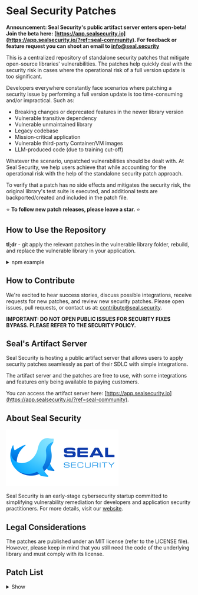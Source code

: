 # Seal Security Patches

**Announcement: Seal Security's public artifact server enters open-beta! Join the beta here: [https://app.sealsecurity.io](https://app.sealsecurity.io/?ref=seal-community). For feedback or feature request you can shoot an email to [info@seal.security](mailto:info@seal.security)**

This is a centralized repository of standalone security patches that mitigate open-source libraries' vulnerabilities.
The patches help quickly deal with the security risk in cases where the operational risk of a full version update is too significant.

Developers everywhere constantly face scenarios where patching a security issue by performing a full version update is too time-consuming and/or impractical. Such as:

- Breaking changes or deprecated features in the newer library version
- Vulnerable transitive dependency
- Vulnerable unmaintained library
- Legacy codebase
- Mission-critical application
- Vulnerable third-party Container/VM images
- LLM-produced code (due to training cut-off)

Whatever the scenario, unpatched vulnerabilities should be dealt with. At Seal Security, we help users achieve that while accounting for the operational risk with the help of the standalone security patch approach. 

To verify that a patch has no side effects and mitigates the security risk, the original library's test suite is executed, and additional tests are backported/created and included in the patch file.

⭐ **To follow new patch releases, please leave a star.** ⭐

## How to Use the Repository

**tl;dr** - git apply the relevant patches in the vulnerable library folder, rebuild, and replace the vulnerable library in your application.

<details>
<summary>npm example</summary>

How to patch `CVE-2022-46175` in the `json5` library version `0.5.1`:

1. **Find the patch you need**: The patches are arranged by ecosystem, namespace (if applicable), package name, and finally, package version. In our example, navigate to `npm->json5->0.5.1`. Each directory contains at least one SP (security patch) sub-directory. We will add additional SPs when new vulnerabilities are discovered and patched or if there's an issue with an existing SP.
2. **Pull the original version**: Get the source code for the version that needs fixing. In our example: https://github.com/json5/json5/tree/v0.5.1
3. **Download the patch(es)**: Move the patch files to the sources folder.
4. **Apply the patch(es)**: Apply all the patches within an SP directory in their order. If there are multiple SPs, apply all the patches in SP1, then SP2, etc. (edited)

    ```bash
    git apply 0001-CVE-2022-46175.patch
    ```

5. **Build the package**: Instructions to build the package are ecosystem-specific and sometimes library-specific. Follow the relevant project documentation for this step. In our example:
    ```bash
    npm pack
    ```
6.  **Replace the vulnerable library**: Instructions to replace the vulnerable package are ecosystem-specific. In our example:
    ```bash
    npm install <path_to_package_tgz>
    ```
</details>

## How to Contribute

We're excited to hear success stories, discuss possible integrations, receive requests for new patches, and review new security patches. Please open issues, pull requests, or contact us at: [contribute@seal.security](mailto:contribute@seal.security).

**IMPORTANT: DO NOT OPEN PUBLIC ISSUES FOR SECURITY FIXES BYPASS. PLEASE REFER TO THE SECURITY POLICY.**

## Seal's Artifact Server

Seal Security is hosting a public artifact server that allows users to apply security patches seamlessly as part of their SDLC with simple integrations.

The artifact server and the patches are free to use, with some integrations and features only being available to paying customers.

You can access the artifact server here: [https://app.sealsecurity.io](https://app.sealsecurity.io/?ref=seal-community).

## About Seal Security

![Seal Security Logo](docs/assets/logo.png)

Seal Security is an early-stage cybersecurity startup committed to simplifying vulnerability remediation for developers and application security practitioners. For more details, visit our [website](https://seal.security).

## Legal Considerations

The patches are published under an MIT license (refer to the LICENSE file). However, please keep in mind that you still need the code of the underlying library and must comply with its license.

## Patch List

<details>
<summary>Show</summary>

Library | Version | Vulnerability
--|--|--
@babel/traverse|7.17.3|CVE-2023-45133
@babel/traverse|7.18.8|CVE-2023-45133
@babel/traverse|7.21.5|CVE-2023-45133
@babel/traverse|7.22.4|CVE-2023-45133
@babel/traverse|7.9.0|CVE-2023-45133
@fastify/multipart|7.3.0|CVE-2023-25576
@okta/oidc-middleware|4.5.1|CVE-2022-3145
ImageMagick|6.9.10.68-6.el7_9|CVE-2022-44267
ImageMagick-devel|6.9.10.68-6.el7_9|CVE-2022-44267
PyJWT|2.3.0|CVE-2022-29217
acorn|5.7.3|GHSA-6chw-6frg-f759
ansi-regex|3.0.0|CVE-2021-3807
async|2.6.3|CVE-2021-43138
async-es|2.6.3|CVE-2021-43138
axios|0.21.1|CVE-2021-3749
axios|0.21.4|CVE-2023-45857
axios|0.26.1|CVE-2023-45857
axios|0.27.2|CVE-2023-45857
axios|1.3.6|CVE-2023-45857
axios|1.4.0|CVE-2023-45857
axios|1.5.0|CVE-2023-45857
axios|1.5.1|CVE-2023-45857
bson|1.0.9|CVE-2019-2391
bson|1.0.9|CVE-2020-7610
c-ares|1.10.0-3.el7|CVE-2022-4904
com.fasterxml.jackson.core:jackson-databind|2.13.1|CVE-2020-36518
com.fasterxml.jackson.core:jackson-databind|2.13.1|CVE-2022-42003
com.fasterxml.jackson.core:jackson-databind|2.13.1|CVE-2022-42004
com.fasterxml.jackson.core:jackson-databind|2.13.2.2|CVE-2022-42003
com.fasterxml.jackson.core:jackson-databind|2.13.2.2|CVE-2022-42004
com.nimbusds:nimbus-jose-jwt|9.23|CVE-2023-1370
cups-libs|1:2.2.6-51.el8_8.2|CVE-2023-32324
cups-libs|1:2.2.6-51.el8_8.2|CVE-2023-34241
cups-libs|1:2.2.6-51.el8_8.2|CVE-2023-4504
cups-libs|1:2.3.3op2-16.el9|CVE-2023-32324
cups-libs|1:2.3.3op2-16.el9|CVE-2023-32360
cups-libs|1:2.3.3op2-16.el9|CVE-2023-34241
cups-libs|1:2.3.3op2-16.el9_2.1|CVE-2023-32324
cups-libs|1:2.3.3op2-16.el9_2.1|CVE-2023-34241
d3-color|1.4.0|GHSA-36jr-mh4h-2g58
d3-color|1.4.1|GHSA-36jr-mh4h-2g58
d3-color|2.0.0|GHSA-36jr-mh4h-2g58
decode-uri-component|0.2.0|CVE-2022-38900
deep-extend|0.4.2|CVE-2018-3750
dmidecode|1:3.2-5.el7|CVE-2023-30630
dottie|2.0.2|CVE-2023-26132
ejs|2.7.4|CVE-2022-29078
ejs|2.7.4|SNYK-JS-EJS-1049328
fast-json-patch|2.2.1|CVE-2021-4279
fast-xml-parser|3.19.0|CVE-2023-26920
fast-xml-parser|3.19.0|SNYK-JS-FASTXMLPARSER-3325616
follow-redirects|1.15.2|CVE-2023-26159
follow-redirects|1.15.3|CVE-2023-26159
github.com/Masterminds/goutils|1.1.0|CVE-2021-4238
glob-parent|3.1.0|CVE-2020-28469
global-modules-path|2.3.1|CVE-2022-21191
got|6.7.1|CVE-2022-33987
got|9.6.0|CVE-2022-33987
growl|1.9.2|CVE-2017-16042
grub2|1:2.02-0.87.el7.centos.6|CVE-2022-2601
grub2|1:2.02-0.87.el7.centos.6|CVE-2022-3775
grub2-common|1:2.02-0.87.el7.centos.6|CVE-2022-2601
grub2-common|1:2.02-0.87.el7.centos.6|CVE-2022-3775
grub2-pc|1:2.02-0.87.el7.centos.6|CVE-2022-2601
grub2-pc|1:2.02-0.87.el7.centos.6|CVE-2022-3775
grub2-pc-modules|1:2.02-0.87.el7.centos.6|CVE-2022-2601
grub2-pc-modules|1:2.02-0.87.el7.centos.6|CVE-2022-3775
grub2-tools|1:2.02-0.87.el7.centos.6|CVE-2022-2601
grub2-tools|1:2.02-0.87.el7.centos.6|CVE-2022-3775
grub2-tools-extra|1:2.02-0.87.el7.centos.6|CVE-2022-2601
grub2-tools-extra|1:2.02-0.87.el7.centos.6|CVE-2022-3775
grub2-tools-minimal|1:2.02-0.87.el7.centos.6|CVE-2022-2601
grub2-tools-minimal|1:2.02-0.87.el7.centos.6|CVE-2022-3775
handlebars|4.1.2|CVE-2019-20920
hoek|2.16.3|CVE-2018-3728
hoek|2.16.3|CVE-2020-36604
http-cache-semantics|4.1.0|CVE-2022-25881
https-proxy-agent|1.0.0|CVE-2018-3739
ini|1.3.5|CVE-2020-7788
ip|1.1.5|CVE-2023-42282
ip|1.1.6|CVE-2023-42282
ip|1.1.7|CVE-2023-42282
ip|1.1.8|CVE-2023-42282
ip|2.0.0|CVE-2023-42282
jinja2|2.8|CVE-2016-10745
joblib|0.14.1|CVE-2022-21797
js-yaml|3.10.0|SNYK-JS-JSYAML-174129
js-yaml|3.11.0|SNYK-JS-JSYAML-174129
js-yaml|3.12.0|SNYK-JS-JSYAML-174129
js-yaml|3.12.1|SNYK-JS-JSYAML-174129
js-yaml|3.12.2|SNYK-JS-JSYAML-174129
js-yaml|3.13.0|SNYK-JS-JSYAML-174129
js-yaml|3.7.0|SNYK-JS-JSYAML-174129
js-yaml|3.8.0|SNYK-JS-JSYAML-174129
js-yaml|3.8.1|SNYK-JS-JSYAML-174129
js-yaml|3.8.2|SNYK-JS-JSYAML-174129
js-yaml|3.8.3|SNYK-JS-JSYAML-174129
js-yaml|3.8.4|SNYK-JS-JSYAML-174129
js-yaml|3.9.0|SNYK-JS-JSYAML-174129
js-yaml|3.9.1|SNYK-JS-JSYAML-174129
json5|0.5.1|CVE-2022-46175
json5|2.0.0|CVE-2022-46175
json5|2.0.1|CVE-2022-46175
json5|2.1.0|CVE-2022-46175
json5|2.1.1|CVE-2022-46175
json5|2.1.2|CVE-2022-46175
json5|2.1.3|CVE-2022-46175
json5|2.2.0|CVE-2022-46175
json5|2.2.1|CVE-2022-46175
libXpm|3.5.12-1.el7|CVE-2022-44617
libXpm|3.5.12-1.el7|CVE-2022-46285
libXpm|3.5.12-2.el7_9|CVE-2022-44617
libXpm|3.5.12-2.el7_9|CVE-2022-46285
libseccomp|2.3.1-4.el7|CVE-2019-9893
libtiff|4.0.3-35.el7|CVE-2022-3970
libtiff-devel|4.0.3-35.el7|CVE-2022-3970
libtiff-static|4.0.3-35.el7|CVE-2022-3970
libtiff-tools|4.0.3-35.el7|CVE-2022-3970
libxml2|2.9.1-6.el7_9.6|CVE-2022-40303
libxml2|2.9.1-6.el7_9.6|CVE-2022-40304
libxml2-devel|2.9.1-6.el7_9.6|CVE-2022-40303
libxml2-devel|2.9.1-6.el7_9.6|CVE-2022-40304
libxml2-python|2.9.1-6.el7_9.6|CVE-2022-40303
libxml2-python|2.9.1-6.el7_9.6|CVE-2022-40304
libzstd|1.5.1-2.el9|CVE-2022-4899
libzstd-devel|1.5.1-2.el9|CVE-2022-4899
libzstd-static|1.5.1-2.el9|CVE-2022-4899
loader-utils|0.2.10|CVE-2022-37601
loader-utils|0.2.11|CVE-2022-37601
loader-utils|0.2.12|CVE-2022-37601
loader-utils|0.2.13|CVE-2022-37601
loader-utils|0.2.14|CVE-2022-37601
loader-utils|0.2.15|CVE-2022-37601
loader-utils|0.2.16|CVE-2022-37601
loader-utils|0.2.17|CVE-2022-37601
loader-utils|0.2.7|CVE-2022-37601
loader-utils|0.2.8|CVE-2022-37601
loader-utils|0.2.9|CVE-2022-37601
loader-utils|1.0.0|CVE-2022-37601
loader-utils|1.0.1|CVE-2022-37601
loader-utils|1.0.2|CVE-2022-37601
loader-utils|1.0.3|CVE-2022-37601
loader-utils|1.0.4|CVE-2022-37601
loader-utils|1.2.0|CVE-2022-37601
loader-utils|1.2.1|CVE-2022-37601
loader-utils|1.2.2|CVE-2022-37601
loader-utils|1.2.3|CVE-2022-37601
loader-utils|1.3.0|CVE-2022-37601
loader-utils|1.4.0|CVE-2022-37601
loader-utils|2.0.0|CVE-2022-37601
loader-utils|2.0.1|CVE-2022-37601
loader-utils|2.0.2|CVE-2022-37601
lodash|4.16.6|CVE-2018-16487
lodash|4.16.6|CVE-2018-3721
lodash|4.16.6|CVE-2019-1010266
lodash|4.16.6|CVE-2019-10744
lodash|4.16.6|CVE-2020-28500
lodash|4.16.6|CVE-2020-8203
lodash|4.16.6|CVE-2021-23337
lodash|4.16.6|SNYK-JS-LODASH-608086
lodash|4.17.11|CVE-2019-10744
lodash|4.17.11|CVE-2020-28500
lodash|4.17.11|CVE-2020-8203
lodash|4.17.11|CVE-2021-23337
lodash|4.17.11|SNYK-JS-LODASH-608086
lodash|4.17.15|CVE-2020-28500
lodash|4.17.15|CVE-2020-8203
lodash|4.17.15|CVE-2021-23337
lodash|4.17.15|SNYK-JS-LODASH-608086
lodash|4.17.5|CVE-2018-16487
lodash|4.17.5|CVE-2019-1010266
lodash|4.17.5|CVE-2019-10744
lodash|4.17.5|CVE-2020-28500
lodash|4.17.5|CVE-2020-8203
lodash|4.17.5|CVE-2021-23337
lodash|4.17.5|SNYK-JS-LODASH-608086
lodash.template|2.4.1|CVE-2021-23337
lodash.template|3.6.2|CVE-2021-23337
lodash.template|4.5.0|CVE-2021-23337
luxon|1.24.0|CVE-2023-22467
luxon|1.24.1|CVE-2023-22467
luxon|1.25.0|CVE-2023-22467
luxon|1.26.0|CVE-2023-22467
luxon|1.27.0|CVE-2023-22467
luxon|1.28.0|CVE-2023-22467
luxon|2.0.1|CVE-2023-22467
luxon|2.0.2|CVE-2023-22467
luxon|2.1.0|CVE-2023-22467
luxon|2.1.1|CVE-2023-22467
luxon|2.2.0|CVE-2023-22467
luxon|2.3.0|CVE-2023-22467
luxon|2.3.1|CVE-2023-22467
luxon|2.3.2|CVE-2023-22467
luxon|2.4.0|CVE-2023-22467
luxon|2.5.0|CVE-2023-22467
luxon|2.5.1|CVE-2023-22467
luxon|3.0.4|CVE-2023-22467
luxon|3.1.0|CVE-2023-22467
luxon|3.1.1|CVE-2023-22467
luxon|3.2.0|CVE-2023-22467
merge|1.2.1|CVE-2020-28499
merge|1.2.1|SNYK-JS-MERGE-1040469
minimatch|3.0.4|CVE-2022-3517
minimist|0.0.10|CVE-2020-7598
minimist|0.0.10|CVE-2021-44906
minimist|0.0.8|CVE-2020-7598
minimist|0.0.8|CVE-2021-44906
minimist|1.2.0|CVE-2020-7598
minimist|1.2.0|CVE-2021-44906
moment|2.29.3|CVE-2022-31129
mongoose|5.3.3|CVE-2019-17426
mongoose|5.3.3|CVE-2022-2564
mongoose|5.3.3|CVE-2023-3696
ncurses|5.9-14.20130511.el7_4|CVE-2023-29491
ncurses-base|5.9-14.20130511.el7_4|CVE-2023-29491
ncurses-libs|5.9-14.20130511.el7_4|CVE-2023-29491
net.minidev:json-smart|2.4.8|CVE-2023-1370
netmask|1.0.6|CVE-2021-28918
netmask|1.0.6|CVE-2021-29418
networkx|2.2|SNYK-PYTHON-NETWORKX-1062709
node-jose|1.1.4|CVE-2023-25653
node-jose|2.1.0|CVE-2023-25653
nth-check|1.0.2|CVE-2021-3803
openssl|1:1.0.2k-25.el7_9|CVE-2023-0464
openssl-libs|1:1.0.2k-25.el7_9|CVE-2023-0464
org.scala-lang:scala-library|2.13.8|CVE-2022-36944
paramiko|1.16.0|CVE-2018-1000805
paramiko|1.16.0|CVE-2018-7750
paramiko|2.2.1|CVE-2018-1000805
paramiko|2.2.1|CVE-2018-7750
paramiko|2.2.1|CVE-2022-24302
pixman|0.34.0-1.el7|CVE-2022-44638
poppler|0.26.5-43.el7.1|CVE-2022-38784
postcss|7.0.39|CVE-2023-44270
postcss|8.4.20|CVE-2023-44270
postcss|8.4.30|CVE-2023-44270
protobufjs|6.11.2|CVE-2022-25878
protobufjs|6.11.2|CVE-2023-36665
protobufjs|6.11.3|CVE-2023-36665
pyjwt|1.7.1|CVE-2022-29217
python|2.7.5-92.el7_9|CVE-2022-45061
python-libs|2.7.5-92.el7_9|CVE-2022-45061
python-multipart|0.0.5|CVE-2024-24762
python-multipart|0.0.5|GHSA-2jv5-9r88-3w3p
python-multipart|0.0.5|GHSA-93gm-qmq6-w238
python-multipart|0.0.6|CVE-2024-24762
python-multipart|0.0.6|GHSA-2jv5-9r88-3w3p
python-multipart|0.0.6|GHSA-93gm-qmq6-w238
pyyaml|5.1|CVE-2020-14343
pyyaml|5.1|CVE-2020-1747
qs|6.5.2|CVE-2022-24999
requests|2.14.2|CVE-2018-18074
screen|4.1.0-0.27.20120314git3c2946.el7_9|CVE-2015-6806
screen|4.1.0-0.27.20120314git3c2946.el7_9|CVE-2023-24626
scss-tokenizer|0.3.0|CVE-2022-25758
semver|4.3.6|CVE-2022-25883
semver|5.4.1|CVE-2022-25883
semver|5.7.1|CVE-2022-25883
semver|6.3.0|CVE-2022-25883
semver|7.0.0|CVE-2022-25883
semver|7.1.0|CVE-2022-25883
semver|7.1.1|CVE-2022-25883
semver|7.1.2|CVE-2022-25883
semver|7.1.3|CVE-2022-25883
semver|7.2.0|CVE-2022-25883
semver|7.2.1|CVE-2022-25883
semver|7.2.2|CVE-2022-25883
semver|7.2.3|CVE-2022-25883
semver|7.3.0|CVE-2022-25883
semver|7.3.1|CVE-2022-25883
semver|7.3.2|CVE-2022-25883
semver|7.3.3|CVE-2022-25883
semver|7.3.4|CVE-2022-25883
semver|7.3.5|CVE-2022-25883
semver|7.3.7|CVE-2022-25883
semver|7.3.8|CVE-2022-25883
serialize-javascript|1.9.1|CVE-2019-16769
serialize-javascript|1.9.1|CVE-2020-7660
serialize-javascript|2.0.0|CVE-2019-16769
serialize-javascript|2.0.0|CVE-2020-7660
serialize-javascript|2.1.0|CVE-2019-16769
serialize-javascript|2.1.0|CVE-2020-7660
set-getter|0.1.0|CVE-2021-25949
set-value|0.4.3|CVE-2019-10747
set-value|0.4.3|CVE-2021-23440
sqlite|3.7.17-8.el7_7.1|CVE-2019-5827
sysstat|10.1.5-19.el7|CVE-2022-39377
tar|2:1.26-35.el7|CVE-2022-48303
tar|4.4.13|CVE-2021-32803
tar|4.4.13|CVE-2021-32804
tar|4.4.13|CVE-2021-37701
tar|4.4.13|CVE-2021-37712
tar|4.4.13|CVE-2021-37713
tough-cookie|2.5.0|CVE-2023-26136
tough-cookie|4.0.0|CVE-2023-26136
tough-cookie|4.1.2|CVE-2023-26136
trim|0.0.1|CVE-2020-7753
ua-parser-js|0.7.31|CVE-2022-25927
underscore|1.4.4|CVE-2021-23358
underscore|1.6.0|CVE-2021-23358
undici|4.16.0|CVE-2023-24807
vite|4.4.11|CVE-2023-49293
vite|4.4.11|CVE-2024-23331
vm2|3.9.11|CVE-2023-29017
vm2|3.9.12|CVE-2023-29017
vm2|3.9.13|CVE-2023-29017
vm2|3.9.14|CVE-2023-29017
webpack|5.74.0|CVE-2023-28154
webpack|5.75.0|CVE-2023-28154
word-wrap|1.2.3|CVE-2023-26115
xml2js|0.4.19|CVE-2023-0842
xml2js|0.4.23|CVE-2023-0842
yargs-parser|7.0.0|CVE-2020-7608
zstd|1.5.1-2.el9|CVE-2022-4899


</details>
